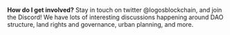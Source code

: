 **How do I get involved?**
Stay in touch on twitter @logosblockchain, and join the Discord! We have lots of interesting discussions happening around DAO structure, land rights and governance, urban planning, and more.